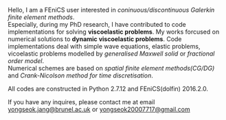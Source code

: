 Hello, I am a FEniCS user interested in *coninuous/discontinuous Galerkin finite element methods*.  
Especially, during my PhD research, I have contributed to code implementations for solving **viscoelastic problems**. 
My works forcused on numerical solutions to **dynamic viscoelastic problems**.
Code implementations deal with simple wave equations, elastic problems, vicoelastic problems modelled by *generalised Maxwell solid* or *fractional order model*.  
Numerical schemes are based on *spatial finite element methods(CG/DG)* and *Crank-Nicolson method for time discretisation*.


All codes are constructed in Python 2.7.12 and FEniCS(dolfin) 2016.2.0.


If you have any inquires, please contact me at email yongseok.jang@brunel.ac.uk or yongseok20007717@gmail.com
